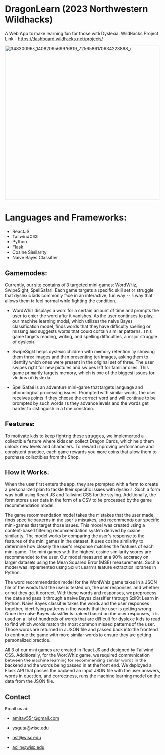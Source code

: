 # DragonLearn (2023 Northwestern Wildhacks)

A Web App to make learning fun for those with Dyslexia.
WildHacks Project Link - https://dashboard.wildhacks.net/projects/

<img src="https://github.com/Aducj1910/learnability/assets/62986699/8e83e249-1816-45a0-b047-576aa9f06f7c" width="500" alt="348300968_1408209569976819_7256586170634223898_n">


# Languages and Frameworks:
- ReactJS
- TailwindCSS
- Python
- Flask
- Cosine Similarity
- Naive Bayes Classifier

## Gamemodes:
Currently, our site contains of 3 targeted mini-games: WordWhiz, SwipeSight, SpellSafari. 
Each game targets a specific skill set or struggle that dyslexic kids commonly face in an interactive, fun way -- a way that allows them to feel normal 
while fighting the condition.

- WordWhiz displays a word for a certain amount of time and prompts the user to enter the word after it vanishes. As the user continues to play, our machine learning model, which utilizes the naive Bayes classification model, finds words that they have difficulty spelling or missing and suggests words that could contain similar patterns. This game targets reading, writing, and spelling difficulties, a major struggle of dyslexia.

- SwipeSight helps dyslexic children with memory retention by showing them three images and then presenting ten images, asking them to identify which ones were present in the original set of three. The user swipes right for new pictures and swipes left for familiar ones. This game primarily targets memory, which is one of the biggest issues for victims of dyslexia.

- SpellSafari is an adventure mini-game that targets language and phonological processing issues. Prompted with similar words, the user receives points if they choose the correct word and will continue to be prompted by such words as they advance levels and the words get harder to distinguish in a time constrain.

## Features:
To motivate kids to keep fighting these struggles, we implemented a collectible feature where kids can collect Dragon Cards, which help them unlock new levels and characters. To reward improving performance and consistent practice, each game rewards you more coins that allow them to purchase collectibles from the Shop.

## How it Works:
When the user first enters the app, they are prompted with a form to create a personalized plan to tackle their specific issues with dyslexia. Such a form was built using React.JS and Tailwind CSS for the styling. Additionally, the form stores user data in the form of a CSV to be processed by the game recommendation model.

The game recommendation model takes the mistakes that the user made, finds specific patterns in the user's mistakes, and recommends our specific mini-games that target those issues. This model was created using a content-based filtering recommendation system derived by cosine similarity. The model works by comparing the user's response to the features of the mini games in the dataset. It uses cosine similarity to determine how closely the user's response matches the features of each mini game. The mini games with the highest cosine similarity scores are recommended to the user. Our model measured at a 90% accuracy on larger datasets using the Mean Squared Error (MSE) measurements. Such a model was implemented using SciKit Learn's feature extraction libraries in Python.

The word recommendation model for the WordWhiz game takes in a JSON file of the words that the user is tested on, the user responses, and whether or not they got it correct. With these words and responses, we preprocess the data and pass it through a naive Bayes classifier through SciKit Learn in Python. Naive Bayes classifier takes the words and the user responses together, identifying patterns in the words that the user is getting wrong. Once the naive Bayes classifier is trained based on the user responses, it is used on a list of hundreds of words that are difficult for dyslexic kids to read to find which words match the most common missed patterns of the user. Those words are returned in a JSON file and passed back into the frontend to continue the game with more similar words to ensure they are getting personalized practice.

All 3 of our mini games are created in React.JS and designed by Tailwind CSS. Additionally, for the WordWhiz game, we required communication between the machine learning for recommending similar words in the backend and the words being passed in at the front end. We deployed a Flask API that passes the backend an input JSON file with the user answers, words in question, and correctness, runs the machine learning model on the data from the JSON file. 

## Contact
Email us at:

* amitav554@gmail.com

* ysguta@wisc.edu

* nst@wisc.edu

* acjin@wisc.edu
